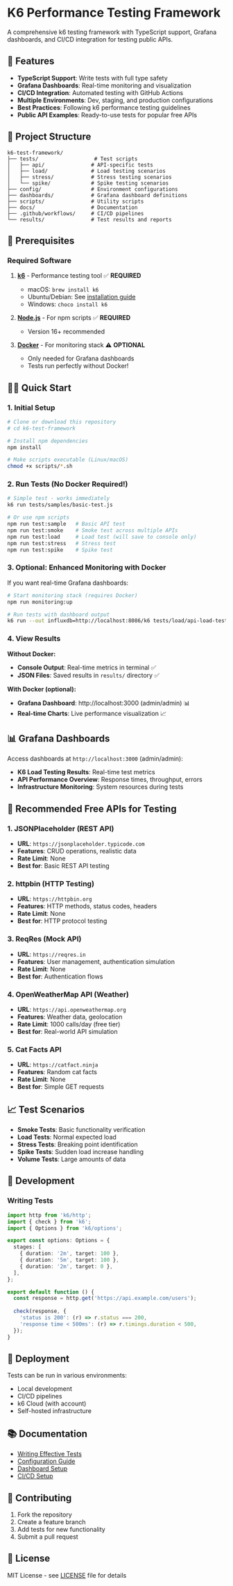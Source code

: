 # K6 Performance Testing Framework

A comprehensive k6 testing framework with TypeScript support, Grafana dashboards, and CI/CD integration for testing public APIs.

## 🚀 Features

- **TypeScript Support**: Write tests with full type safety
- **Grafana Dashboards**: Real-time monitoring and visualization
- **CI/CD Integration**: Automated testing with GitHub Actions
- **Multiple Environments**: Dev, staging, and production configurations
- **Best Practices**: Following k6 performance testing guidelines
- **Public API Examples**: Ready-to-use tests for popular free APIs

## 📁 Project Structure

```
k6-test-framework/
├── tests/                  # Test scripts
│   ├── api/               # API-specific tests
│   ├── load/              # Load testing scenarios  
│   ├── stress/            # Stress testing scenarios
│   └── spike/             # Spike testing scenarios
├── config/                # Environment configurations
├── dashboards/            # Grafana dashboard definitions
├── scripts/               # Utility scripts
├── docs/                  # Documentation
├── .github/workflows/     # CI/CD pipelines
└── results/               # Test results and reports
```

## 🔧 Prerequisites

### Required Software
1. **[k6](https://k6.io/docs/getting-started/installation/)** - Performance testing tool ✅ **REQUIRED**
   - macOS: `brew install k6`
   - Ubuntu/Debian: See [installation guide](./docs/installation.md)
   - Windows: `choco install k6`

2. **[Node.js](https://nodejs.org/)** - For npm scripts ✅ **REQUIRED**
   - Version 16+ recommended

3. **[Docker](https://docs.docker.com/get-docker/)** - For monitoring stack ⚠️ **OPTIONAL**
   - Only needed for Grafana dashboards
   - Tests run perfectly without Docker!

## 🏃‍♂️ Quick Start

### 1. Initial Setup
```bash
# Clone or download this repository
# cd k6-test-framework

# Install npm dependencies
npm install

# Make scripts executable (Linux/macOS)
chmod +x scripts/*.sh
```

### 2. Run Tests (No Docker Required!)
```bash
# Simple test - works immediately
k6 run tests/samples/basic-test.js

# Or use npm scripts
npm run test:sample   # Basic API test
npm run test:smoke    # Smoke test across multiple APIs
npm run test:load     # Load test (will save to console only)
npm run test:stress   # Stress test
npm run test:spike    # Spike test
```

### 3. Optional: Enhanced Monitoring with Docker
If you want real-time Grafana dashboards:
```bash
# Start monitoring stack (requires Docker)
npm run monitoring:up

# Run tests with dashboard output
k6 run --out influxdb=http://localhost:8086/k6 tests/load/api-load-test.js
```

### 4. View Results
**Without Docker:**
- **Console Output**: Real-time metrics in terminal ✅
- **JSON Files**: Saved results in `results/` directory ✅

**With Docker (optional):**
- **Grafana Dashboard**: http://localhost:3000 (admin/admin) 📊
- **Real-time Charts**: Live performance visualization 📈

## 📊 Grafana Dashboards

Access dashboards at `http://localhost:3000` (admin/admin):
- **K6 Load Testing Results**: Real-time test metrics
- **API Performance Overview**: Response times, throughput, errors
- **Infrastructure Monitoring**: System resources during tests

## 🎯 Recommended Free APIs for Testing

### 1. JSONPlaceholder (REST API)
- **URL**: `https://jsonplaceholder.typicode.com`
- **Features**: CRUD operations, realistic data
- **Rate Limit**: None
- **Best for**: Basic REST API testing

### 2. httpbin (HTTP Testing)
- **URL**: `https://httpbin.org`
- **Features**: HTTP methods, status codes, headers
- **Rate Limit**: None  
- **Best for**: HTTP protocol testing

### 3. ReqRes (Mock API)
- **URL**: `https://reqres.in`
- **Features**: User management, authentication simulation
- **Rate Limit**: None
- **Best for**: Authentication flows

### 4. OpenWeatherMap API (Weather)
- **URL**: `https://api.openweathermap.org`
- **Features**: Weather data, geolocation
- **Rate Limit**: 1000 calls/day (free tier)
- **Best for**: Real-world API simulation

### 5. Cat Facts API
- **URL**: `https://catfact.ninja`
- **Features**: Random cat facts
- **Rate Limit**: None
- **Best for**: Simple GET requests

## 📈 Test Scenarios

- **Smoke Tests**: Basic functionality verification
- **Load Tests**: Normal expected load
- **Stress Tests**: Breaking point identification  
- **Spike Tests**: Sudden load increase handling
- **Volume Tests**: Large amounts of data

## 🔨 Development

### Writing Tests
```typescript
import http from 'k6/http';
import { check } from 'k6';
import { Options } from 'k6/options';

export const options: Options = {
  stages: [
    { duration: '2m', target: 100 },
    { duration: '5m', target: 100 },
    { duration: '2m', target: 0 },
  ],
};

export default function () {
  const response = http.get('https://api.example.com/users');
  
  check(response, {
    'status is 200': (r) => r.status === 200,
    'response time < 500ms': (r) => r.timings.duration < 500,
  });
}
```

## 🚀 Deployment

Tests can be run in various environments:
- Local development
- CI/CD pipelines  
- k6 Cloud (with account)
- Self-hosted infrastructure

## 📚 Documentation

- [Writing Effective Tests](./docs/writing-tests.md)
- [Configuration Guide](./docs/configuration.md)
- [Dashboard Setup](./docs/dashboards.md)
- [CI/CD Setup](./docs/cicd.md)

## 🤝 Contributing

1. Fork the repository
2. Create a feature branch
3. Add tests for new functionality
4. Submit a pull request

## 📄 License

MIT License - see [LICENSE](LICENSE) file for details
